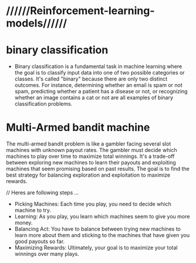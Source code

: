 # //////Reinforcement-learning-models//////

# binary classification

* Binary classification is a fundamental task in machine learning where the goal is to classify input data into one of two possible categories or classes. It's called "binary" because there are only two distinct outcomes. For instance, determining whether an email is spam or not spam, predicting whether a patient has a disease or not, or recognizing whether an image contains a cat or not are all examples of binary classification problems.

# Multi-Armed bandit machine

The multi-armed bandit problem is like a gambler facing several slot machines with unknown payout rates. The gambler must decide which machines to play over time to maximize total winnings. It's a trade-off between exploring new machines to learn their payouts and exploiting machines that seem promising based on past results. The goal is to find the best strategy for balancing exploration and exploitation to maximize rewards.

// Heres are following steps ...

* Picking Machines: Each time you play, you need to decide which machine to try.
* Learning: As you play, you learn which machines seem to give you more money.
* Balancing Act: You have to balance between trying new machines to learn more about them and sticking to the machines that have given you good payouts so far.
* Maximizing Rewards: Ultimately, your goal is to maximize your total winnings over many plays.
